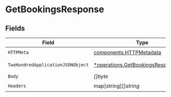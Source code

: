 # GetBookingsResponse


## Fields

| Field                                                                                     | Type                                                                                      | Required                                                                                  | Description                                                                               |
| ----------------------------------------------------------------------------------------- | ----------------------------------------------------------------------------------------- | ----------------------------------------------------------------------------------------- | ----------------------------------------------------------------------------------------- |
| `HTTPMeta`                                                                                | [components.HTTPMetadata](../../models/components/httpmetadata.md)                        | :heavy_check_mark:                                                                        | N/A                                                                                       |
| `TwoHundredApplicationJSONObject`                                                         | [*operations.GetBookingsResponseBody](../../models/operations/getbookingsresponsebody.md) | :heavy_minus_sign:                                                                        | A list of bookings                                                                        |
| `Body`                                                                                    | *[]byte*                                                                                  | :heavy_minus_sign:                                                                        | N/A                                                                                       |
| `Headers`                                                                                 | map[string][]*string*                                                                     | :heavy_check_mark:                                                                        | N/A                                                                                       |